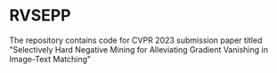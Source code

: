 # RVSEPP
The repository contains code for CVPR 2023 submission paper titled "Selectively Hard Negative Mining for Alleviating Gradient Vanishing in Image-Text Matching"
